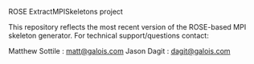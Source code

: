 ROSE ExtractMPISkeletons project

This repository reflects the most recent version of the
ROSE-based MPI skeleton generator.  For technical
support/questions contact:

Matthew Sottile : matt@galois.com
Jason Dagit : dagit@galois.com

